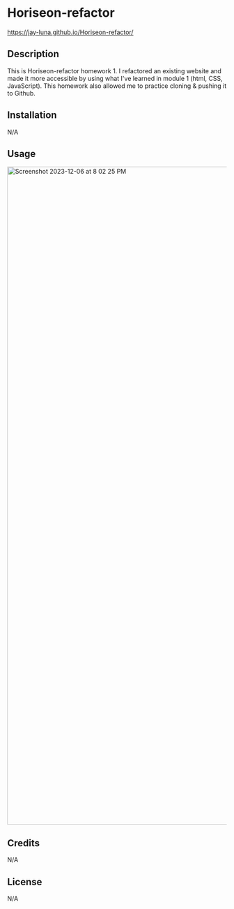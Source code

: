 # Horiseon-refactor
https://jay-luna.github.io/Horiseon-refactor/

## Description

This is Horiseon-refactor homework 1. I refactored an existing website and made it more accessible by using what I've learned in module 1 (html, CSS, JavaScript). This homework also allowed me to practice cloning & pushing it to Github.

## Installation

N/A

## Usage

<img width="1509" alt="Screenshot 2023-12-06 at 8 02 25 PM" src="https://github.com/Jay-Luna/Horiseon-refactor/assets/139188803/0c69171a-030c-43f4-b0f5-731ed11826ee">

## Credits

N/A

## License

N/A
